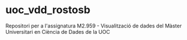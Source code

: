 # uoc_vdd_rostosb
Repositori per a l'assignatura M2.959 - Visualització de dades del Màster Universitari en Ciència de Dades de la UOC
